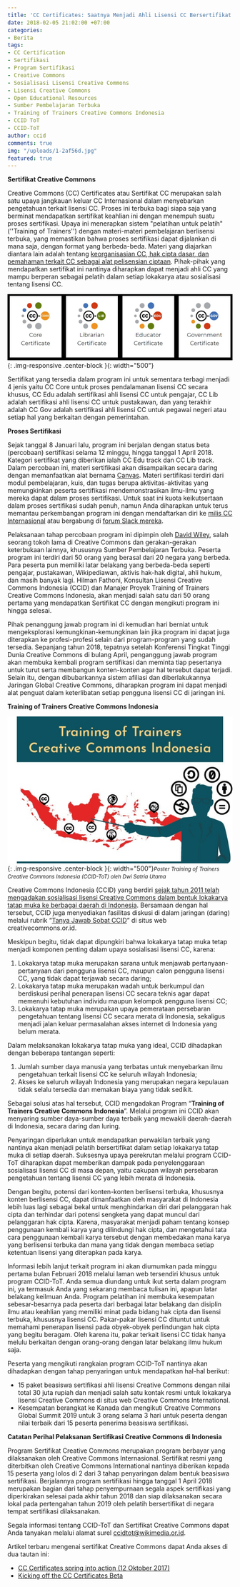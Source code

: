 ```yaml
---
title: 'CC Certificates: Saatnya Menjadi Ahli Lisensi CC Bersertifikat!'
date: 2018-02-05 21:02:00 +07:00
categories:
- Berita
tags:
- CC Certification
- Sertifikasi
- Program Sertifikasi
- Creative Commons
- Sosialisasi Lisensi Creative Commons
- Lisensi Creative Commons
- Open Educational Resources
- Sumber Pembelajaran Terbuka
- Training of Trainers Creative Commons Indonesia
- CCID ToT
- CCID-ToT
author: ccid
comments: true
img: "/uploads/1-2af56d.jpg"
featured: true
---
```


**Sertifikat Creative Commons**

Creative Commons (CC) Certificates atau Sertifikat CC merupakan salah satu upaya jangkauan keluar CC Internasional dalam menyebarkan pengetahuan terkait lisensi CC. Proses ini terbuka bagi siapa saja yang berminat mendapatkan sertifikat keahlian ini dengan menempuh suatu proses sertifikasi. Upaya ini menerapkan sistem "pelatihan untuk pelatih" (''Training of Trainers'') dengan materi-materi pembelajaran berlisensi terbuka, yang memastikan bahwa proses sertifikasi dapat dijalankan di mana saja, dengan format yang berbeda-beda. Materi yang diajarkan diantara lain adalah tentang [keorganisasian CC, hak cipta dasar, dan pemahaman terkait CC sebagai alat pelisensian ciptaan](https://creativecommons.org/wp-content/uploads/2017/10/TOC-final.pdf). Pihak-pihak yang mendapatkan sertifikat ini nantinya diharapkan dapat menjadi ahli CC yang mampu berperan sebagai pelatih dalam setiap lokakarya atau sosialisasi tentang lisensi CC.

![1-810c30.jpg](/uploads/1-810c30.jpg){: .img-responsive .center-block }{: width="500"}

Sertifikat yang tersedia dalam program ini untuk sementara terbagi menjadi 4 jenis yaitu CC Core untuk proses pendalamanan lisensi CC secara khusus, CC Edu adalah sertifikasi ahli lisensi CC untuk pengajar, CC Lib adalah sertifikasi ahli lisensi CC untuk pustakawan, dan yang terakhir adalah CC Gov adalah sertifikasi ahli lisensi CC untuk pegawai negeri atau setiap hal yang berkaitan dengan pemerintahan. 

**Proses Sertifikasi**

Sejak tanggal 8 Januari lalu, program ini berjalan dengan status beta (percobaan) sertifikasi selama 12 minggu, hingga tanggal 1 April 2018. Kategori sertifikat yang diberikan ialah CC Edu track dan CC Lib track. Dalam percobaan ini, materi sertifikasi akan disampaikan secara daring dengan memanfaatkan alat bernama [Canvas](http://canvas.net/). Materi sertifikasi terdiri dari modul pembelajaran, kuis, dan tugas berupa aktivitas-aktivitas yang memungkinkan peserta sertifikasi mendemonstrasikan ilmu-ilmu yang mereka dapat dalam proses sertifikasi. Untuk saat ini kuota keikutsertaan dalam proses sertifikasi sudah penuh, namun Anda diharapkan untuk terus memantau perkembangan program ini dengan mendaftarkan diri ke [milis CC Internasional](https://wiki.creativecommons.org/wiki/Mailing_Lists) atau bergabung di [forum Slack mereka](https://slack-signup.creativecommons.org/). 

Pelaksanaan tahap percobaan program ini dipimpin oleh [David Wiley](https://davidwiley.org/), salah seorang tokoh lama di Creative Commons dan gerakan-gerakan keterbukaan lainnya, khususnya Sumber Pembelajaran Terbuka. Peserta program ini terdiri dari 50 orang yang berasal dari 20 negara yang berbeda. Para peserta pun memiliki latar belakang yang berbeda-beda seperti pengajar, pustakawan, Wikipediawan, aktivis hak-hak digital, ahli hukum, dan masih banyak lagi. Hilman Fathoni, Konsultan Lisensi Creative Commons Indonesia (CCID) dan Manajer Proyek Training of Trainers Creative Commons Indonesia, akan menjadi salah satu dari 50 orang pertama yang mendapatkan Sertifikat CC dengan mengikuti program ini hingga selesai.

Pihak penanggung jawab program ini di kemudian hari berniat untuk mengeksplorasi kemungkinan-kemungkinan lain jika program ini dapat juga diterapkan ke profesi-profesi selain dari program-program yang sudah tersedia. Sepanjang tahun 2018, tepatnya setelah Konferensi Tingkat Tinggi Dunia Creative Commons di bulang April, penganggung jawab program akan membuka kembali program sertifikasi dan meminta tiap pesertanya untuk turut serta membangun konten-konten agar hal tersebut dapat terjadi. Selain itu, dengan dibubarkannya sistem afiliasi dan diberlakukannya Jaringan Global Creative Commons, diharapkan program ini dapat menjadi alat penguat dalam keterlibatan setiap pengguna lisensi CC di jaringan ini.

**Training of Trainers Creative Commons Indonesia**

![ToT-31012018-01 Teaser.jpg](/uploads/ToT-31012018-01%20Teaser.jpg){: .img-responsive .center-block }{: width="500"}<small><i>Poster Training of Trainers Creative Commons Indonesia (CCID-ToT) oleh Dwi Satria Utama</i></small></center>

Creative Commons Indonesia (CCID) yang berdiri [sejak tahun 2011 telah mengadakan sosialisasi lisensi Creative Commons dalam bentuk lokakarya tatap muka ke berbagai daerah di Indonesia](https://docs.google.com/spreadsheets/d/1V2e_f6B8f_3bxidXIbzUgpR0jSEONebL1KtKv_ythQk/edit#gid=0). Bersamaan dengan hal tersebut, CCID juga menyediakan fasilitas diskusi di dalam jaringan (daring) melalui rubrik “[Tanya Jawab Sobat CCID](http://creativecommons.or.id/search/?query=Tanya+Jawab)” di situs web creativecommons.or.id.

Meskipun begitu, tidak dapat dipungkiri bahwa lokakarya tatap muka tetap menjadi komponen penting dalam upaya sosialisasi lisensi CC, karena:

1. Lokakarya tatap muka merupakan sarana untuk menjawab pertanyaan-pertanyaan dari pengguna lisensi CC, maupun calon pengguna lisensi CC, yang tidak dapat terjawab secara daring;
2. Lokakarya tatap muka merupakan wadah untuk berkumpul dan berdiskusi perihal penerapan lisensi CC secara teknis agar dapat memenuhi kebutuhan individu maupun kelompok pengguna lisensi CC;
3. Lokakarya tatap muka merupakan upaya pemerataan persebaran pengetahuan tentang lisensi CC secara merata di Indonesia, sekaligus menjadi jalan keluar permasalahan akses internet di Indonesia yang belum merata.

Dalam melaksanakan lokakarya tatap muka yang ideal, CCID dihadapkan dengan beberapa tantangan seperti:

1. Jumlah sumber daya manusia yang terbatas untuk menyebarkan ilmu pengetahuan terkait lisensi CC ke seluruh wilayah Indonesia;
2. Akses ke seluruh wilayah Indonesia yang merupakan negara kepulauan tidak selalu tersedia dan memakan biaya yang tidak sedikit.

Sebagai solusi atas hal tersebut, CCID mengadakan Program “**Training of Trainers Creative Commons Indonesia**”.
Melalui program ini CCID akan menyaring sumber daya-sumber daya terbaik yang mewakili daerah-daerah di Indonesia, secara daring dan luring.

Penyaringan diperlukan untuk mendapatkan perwakilan terbaik yang nantinya akan menjadi pelatih bersertifikat dalam setiap lokakarya tatap muka di setiap daerah.
Suksesnya upaya perekrutan melalui program CCID-ToT diharapkan dapat memberikan dampak pada penyelenggaraan sosialisasi lisensi CC di masa depan, yaitu cakupan wilayah persebaran pengetahuan tentang lisensi CC yang lebih merata di Indonesia.

Dengan begitu, potensi dari konten-konten berlisensi terbuka, khususnya konten berlisensi CC, dapat dimanfaatkan oleh masyarakat di Indonesia lebih luas lagi sebagai bekal untuk menghindarkan diri dari pelanggaran hak cipta dan terhindar dari potensi sengketa yang dapat muncul dari pelanggaran hak cipta. Karena, masyarakat menjadi paham tentang konsep penggunaan kembali karya yang dilindungi hak cipta, dan mengetahui tata cara penggunaan kembali karya tersebut dengan membedakan mana karya yang berlisensi terbuka dan mana yang tidak dengan membaca setiap ketentuan lisensi yang diterapkan pada karya.

Informasi lebih lanjut terkait program ini akan diumumkan pada minggu pertama bulan Februari 2018 melalui laman web tersendiri khusus untuk program CCID-ToT. Anda semua diundang untuk ikut serta dalam program ini, ya termasuk Anda yang sekarang membaca tulisan ini, apapun latar belakang keilmuan Anda. Program pelatihan ini membuka kesempatan sebesar-besarnya pada peserta dari berbagai latar belakang dan disiplin ilmu atau keahlian yang memiliki minat pada bidang hak cipta dan lisensi terbuka, khususnya lisensi CC. Pakar-pakar lisensi CC dituntut untuk memahami penerapan lisensi pada obyek-obyek perlindungan hak cipta yang begitu beragam.
Oleh karena itu, pakar terkait lisensi CC tidak hanya melulu berkaitan dengan orang-orang dengan latar belakang ilmu hukum saja.

Peserta yang mengikuti rangkaian program CCID-ToT nantinya akan dihadapkan dengan tahap penyaringan untuk mendapatkan hal-hal berikut: 

* 15 paket beasiswa sertifikasi ahli lisensi Creative Commons dengan nilai total 30 juta rupiah dan menjadi salah satu kontak resmi untuk lokakarya lisensi Creative Commons di situs web Creative Commons International.
* Kesempatan berangkat ke Kanada dan mengikuti Creative Commons Global Summit 2019 untuk 3 orang selama 3 hari untuk peserta dengan nilai terbaik dari 15 peserta penerima beasiswa sertifikasi.

**Catatan Perihal Pelaksanan Sertifikasi Creative Commons di Indonesia**

Program Sertifikat Creative Commons merupakan program berbayar yang dilaksanakan oleh Creative Commons Internasional. Sertifikat resmi yang diterbitkan oleh Creative Commons International nantinya diberikan kepada 15 peserta yang lolos di 2 dari 3 tahap penyaringan dalam bentuk beasiswa sertifikasi. Berjalannya program sertifikasi hingga tanggal 1 April 2018 merupakan bagian dari tahap penyempurnaan segala aspek sertifikasi yang diperkirakan selesai pada akhir tahun 2018 dan siap dilaksanakan secara lokal pada pertengahan tahun 2019 oleh pelatih bersertifikat di negara tempat sertifikasi dilaksanakan.

Segala informasi tentang CCID-ToT dan Sertifikat Creative Commons dapat Anda tanyakan melalui alamat surel ccidtot@wikimedia.or.id.

Artikel terbaru mengenai sertifikat Creative Commons dapat Anda akses di dua tautan ini:
* [CC Certificates spring into action (12 Oktober 2017)](https://creativecommons.org/2017/10/12/certificates/)
* [Kicking off the CC Certificates Beta](https://creativecommons.org/2018/01/08/kicking-off-cc-certificate-beta/)